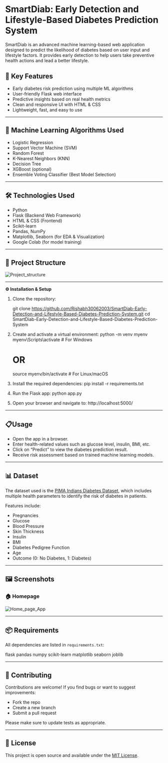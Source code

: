 # SmartDiab: Early Detection and Lifestyle-Based Diabetes Prediction System
SmartDiab is an advanced machine learning-based web application designed to predict the likelihood of diabetes based on user input and lifestyle factors. It provides early detection to help users take preventive health actions and lead a better lifestyle.

## 🚀 Key Features
- Early diabetes risk prediction using multiple ML algorithms
- User-friendly Flask web interface
- Predictive insights based on real health metrics
- Clean and responsive UI with HTML & CSS
- Lightweight, fast, and easy to use

-------------------------------------------------------------------------------------------------------------

## 🤖 Machine Learning Algorithms Used
- Logistic Regression
- Support Vector Machine (SVM)
- Random Forest
- K-Nearest Neighbors (KNN)
- Decision Tree
- XGBoost (optional)
- Ensemble Voting Classifier (Best Model Selection)

-------------------------------------------------------------------------------------------------------------

## 🛠️ Technologies Used
- Python
- Flask (Backend Web Framework)
- HTML & CSS (Frontend)
- Scikit-learn
- Pandas, NumPy
- Matplotlib, Seaborn (for EDA & Visualization)
- Google Colab (for model training)

-------------------------------------------------------------------------------------------------------------

## 🧾 Project Structure

![Project_structure](https://github.com/user-attachments/assets/a4608ece-1076-48e0-a128-72493160b2e0)

-------------------------------------------------------------------------------------------------------------
**⚙️ Installation & Setup**
1. Clone the repository:

   git clone https://github.com/Rishabh30062003/SmartDiab-Early-Detection-and-Lifestyle-Based-Diabetes-Prediction-System.git
   cd SmartDiab-Early-Detection-and-Lifestyle-Based-Diabetes-Prediction-System

2. Create and activate a virtual environment:
   python -m venv myenv
   myenv\Scripts\activate     # For Windows
   # OR
   source myenv/bin/activate  # For Linux/macOS

3. Install the required dependencies:
   pip install -r requirements.txt

4. Run the Flask app:
   python app.py

5. Open your browser and navigate to:
   http://localhost:5000/


-------------------------------------------------------------------------------------------------------------

## 📋Usage

- Open the app in a browser.
- Enter health-related values such as glucose level, insulin, BMI, etc.
- Click on “Predict” to view the diabetes prediction result.
- Receive risk assessment based on trained machine learning models.

-------------------------------------------------------------------------------------------------------------

## 📊 Dataset

The dataset used is the [PIMA Indians Diabetes Dataset](https://www.kaggle.com/datasets/uciml/pima-indians-diabetes-database), which includes multiple health parameters to identify the risk of diabetes in patients.

Features include:
- Pregnancies
- Glucose
- Blood Pressure
- Skin Thickness
- Insulin
- BMI
- Diabetes Pedigree Function
- Age
- Outcome (0: No Diabetes, 1: Diabetes)

-------------------------------------------------------------------------------------------------------------

## 🖼️ **Screenshots**

### 🏠 Homepage
![Home_page_App](https://github.com/user-attachments/assets/46b85cf7-6f05-4825-852c-120faeffc23b)


-------------------------------------------------------------------------------------------------------------

## 📦 **Requirements**

All dependencies are listed in `requirements.txt`:

flask
pandas
numpy
scikit-learn
matplotlib
seaborn
joblib

----------------------------------------------------------------------------------------------------------

## 🤝 **Contributing**

Contributions are welcome! If you find bugs or want to suggest improvements:

- Fork the repo
- Create a new branch
- Submit a pull request

Please make sure to update tests as appropriate.

---------------------------------------------------------------------------------------------------------

## 📄 **License**

This project is open source and available under the [MIT License](LICENSE).



